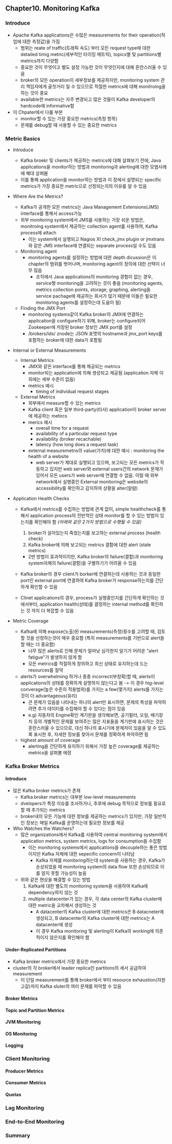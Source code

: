 ## Chapter10. Monitoring Kafka

### Introduce

* Apache Kafka applications은 수많은 measurements for their operation(작업에 대한 측정값)을 가짐 
  * 범위는 reate of traffic(트래픽 속도) 부터 모든 request type에 대한 detailed timig metric(세부적인 타이밍 메트릭), topics별 및 partitions별 metrics까지 다양함
  * 중요한 것이 무엇이고 별도 설정 가능한 것이 무엇인지에 대해 혼란스러울 수 있음
  * broker의 모든 operation이 세부정보를 제공하지만, monitoring system 관리 책임자에게 골칫거리 일 수 있으므로 적절한 metrics에 대해 monitroing을 하는 것이 중요
  * available한 metrics는 자주 변경되고 많은 것들이 Kafka developer의 hardcode에 informative함
* 이 Chpater에서 다룰 부분
  * monitor할 수 있는 가장 중요한 metrics(측정 항목)
  * 문제를 debug할 때 사용할 수 있는 중요한 metrics



### Metric Basics

* Introduce

  * Kafka broekr 및 clients가 제공하는 metrics에 대해 살펴보기 전에, Java applications을 monitor하는 방법과 monitoring과 alerting에 대한 모범사례에 해대 살펴봄
  * 이를 통해 application을 monitor하는 방법과 이 장에서 설명되는 specific metrics가 가장 중요한 metric으로 선정되는지의 이유를 알 수 있음

* Where Are the Metrics?

  * Kafka가 공개한 모든 metrics는 Java Management Extensions(JMS) interface를 통해서 access가능
  * 외부 monitoring system에서 JMS를 사용하는 가장 쉬운 방법은, monitroing system에서 제공하는 collection agent를 사용하여, Kafka process에 attach
    * 이는 system에서 실행되고 Nagios XI check_jmx plugin or jmxtrans와 같은 JMS interface에 연결되는 separate process일 수도 있음
  * Monitoring agent
    * monitoring agents를 설정하는 방법에 대한 depth dicussion은 이 chapter의 범위를 벗어나며, monitoring agent의 정의에 대한 선택이 너무 많음
      * 조직에서 Java applications의 monitoring 경험이 없는 경우, service형 monitoring을 고려하는 것이 좋음  (monitoring agents, metrics collection points, storage, graphing, alerting을 service pachage에 제공하는 회사가 많기 때문에 이들은 필요한 monitoring agents를 설정하는데 도움이 됨)
  * Finding the JMX Port
    * monitoring systems같이 Kafka broker의 JMX에 연결하는 application을 configure하기 위해, broker는 configure되어 Zookeeper에 저장된 broker 정보인 JMX port를 설정
    * /brokers/ids/<ID> znode는 JSON 포맷의 hostname과 jmx_port keys를 포함하는 broker에 대한 data가 포함됨

* Internal or External Measurements

  * Internal Metrics
    * JMX와 같은 interface를 통해 제공되는 metrics
    * monitor되는 application에 의해 생성되고 제공됨 (application 자체 이외에는 세부 수준이 없음)
    * metrics 예시
      * timing of individual request stages
  * External Metrics
    * 외부에서 measure할 수 있는 metrics
    * Kafka client 혹은 일부 third-party(타사) application이 broker server에 제공하는 metircs
    * merics 예시
      * overall time for a request
      * availability of a particular request type
      * availability (broker recachable)
      * latency (how long does a request task)
    * external measuremetns의 value(가치)에 대한 예시 : monitoring the health of a website
      * web server가 제대로 실행되고 있으며, 보고되는 모든 metrics가 작동하고 있지만 web server와 external users간의 network 문제가 있어서 모든 users가 web server에 연결할 수 없음. 이럴 때 외부 network에서 실행중인 External monitoring은 website의 accessibility를 확인하고 감지하여 상황을 alter(알람)

* Application Health Checks

  * Kafka에서 metrics를 수집하는 방법에 관계 없이, simple healthcheck를 통해서 application process의 전반적인 상태 monitor를 할 수 있는 방법이 있는지를 확인해야 함 *(아래와 같은 2가지 방법으로 수행될 수 있음)*

    1. broker가 살아있는지 죽었는지를 보고하는 external process (health check)
    2. Kafka broker에 의해 보고되는 metrics 결함에 대한 alert (stale metrics)

    * 2번 방법이 효과적이지만, Kafka broker의 failure(결함)과 monitoring system자체의 failure(결함)을 구별하기가 어려울 수 있음

  * Kafka broker의 경우 client가 borker에 연결하는데 사용하는 것과 동일한 port인 external port에 연결하여 Kafka broker가 response하는지를 간단하게 확인할 수 있음

  * Clinet applications의 경우, process가 실행중인지를 간단하게 확인하는 것에서부터, application health(상태)를 결정하는 internal method를 확인하는 것 까지 더 복잡할 수 있음 

* Metric Coverage

  * Kafka에 의해 expose(노출)된 measurements(측정)횟수를 고려할 때, 검토할 것을 선정하는것이 매우 중요함 (특히 measurements를 기반으로 alert을 할 때는 더 중요함)
    * 너무 많은 alerts로 인해 문제가 얼마낮 심각한지 알기가 어려운 "alert fatigue"가 발생하지 않게 함
    * 모든 metrics를 적절하게 정의하고 최신 상태로 유지하는데 드는 resources를 절약
  * alerts가 overwhelming 하거나 종종 incorrect(부정확)할 때, alerts이 applications의 상태를 정확하게 설명하지 않는다고 봄 -> 이 경우 hig-level converage(높은 수준의 적용범위)를 가지는 a few(몇가지) alerts를 가지는 것이 더 advantageous(유리)
    * 큰 문제가 있음을 나타내는 하나의 alert만 표시하면, 문제의 특성을 파악하려면 추가 데이터를 수집해야 할 수 있다는 점이 있음
    * e.g) 자동차의 Engine확인 계기판을 생각해보면, 공기필터, 오일, 배기장치 등의 개별적인 문제를 보여주는 많은 지표들을 계기판에 표시하는 것은 혼란스러울 수 있으므로, 대신 하나의 표시기에 문제저이 있음을 알 수 있도록 표시한 후, 자세한 정보를 찾아서 문제를 정확하게 파악하면 됨
  * highest amount of coverage
    * alerting을 간단하게 유지하기 위해서 가장 높은 coverage를 제공하는 metrics을 살펴볼 에정



### Kafka Broker Metrics

#### Introduce

* 많은 Kafka broker metrics가 존재
  * Kafka broker metrics는 대부분 low-level measurements
  * dvelopers가 특정 이슈를 조사하거나, 추후에 debug 목적으로 정보를 필요로할 때 추가되는 metrics
  * broker내의 모든 기능에 대한 정보를 제공하는 metrics가 있지만, 가장 일반적인 정보는 매일 Kafka를 운영하는데 필요한 정보를 제공
* Who Watches the Watchers? 
  * 많은 organizations에서 Kafka를 사용하여 central monitoring system에서 application metrics, system metrics, logs for consumption을 수집함
    * 이는 monitoring systems에서 applications을 decouple하는 좋은 방법이지만 Kafka 자체에 대한 sepecific concern이 나타남
      * Kafka 자체를 monitoring하는데 system을 사용하는 경우, Kafka가 손상되었을 때 monitoring system의 data flow 또한 손상되므로 이를 알지 못할 가능성이 높음
  * 위와 같은 현상을 해결할 수 있는 방법
    1. Kafka에 대한 별도의 monitoring system을 사용하여 Kafka에 dependency하지 않는 것
    2. multiple datacenter가 있는 경우, 각 data center의 Kafka cluster에 대한 metric을 교차해서 생성하는 것
       * A datacenter의 Kafka cluster에 대한 metrics은 B datacneter에 생성되고, B datacenter의 Kafka cluster에 대한 metrics는 A datacenter에 생성
       * 이 경우 Kafka monitoring 및 alerting이 Kafka의 working에 의존적이지 않은지를 확인해야 함

#### Under-Replicated Partitions

* Kafka broker metrics에서 가장 중요한 metrics
* cluster의 각 broker에서 leader replica인 partitons의 세서 공급하여measurement
  * 이 단일 measurement를 통해 broker에서 부터 resource exhaustion(자원 고갈)까지 Kafka sluter의 여러 문제를 파악할 수 있음

#### Broker Metrics

#### Topic and Partition Metrics

#### JVM Monitoring

#### OS Monitoring

#### Logging



### Client Monitoring

#### Producer Metrics

#### Consumer Metrics

#### Quotas







### Lag Monitoring





### End-to-End Monitoring





### Summary

